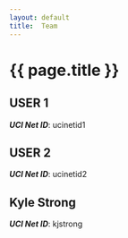 ```yaml
---
layout: default
title:  Team
---
```


# {{ page.title }}


## USER 1
***UCI Net ID***: ucinetid1

## USER 2
***UCI Net ID***: ucinetid2

## Kyle Strong
***UCI Net ID***: kjstrong
